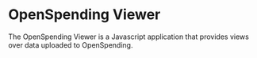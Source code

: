 # OpenSpending Viewer

The OpenSpending Viewer is a Javascript application that provides views over data uploaded to OpenSpending.
